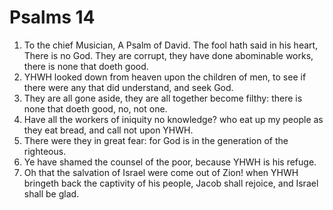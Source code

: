 ﻿# Psalms 14
1. To the chief Musician, A Psalm of David. The fool hath said in his heart, There is no God. They are corrupt, they have done abominable works, there is none that doeth good. 
2. YHWH looked down from heaven upon the children of men, to see if there were any that did understand, and seek God. 
3. They are all gone aside, they are all together become filthy: there is none that doeth good, no, not one. 
4. Have all the workers of iniquity no knowledge? who eat up my people as they eat bread, and call not upon YHWH. 
5. There were they in great fear: for God is in the generation of the righteous. 
6. Ye have shamed the counsel of the poor, because YHWH is his refuge. 
7. Oh that the salvation of Israel were come out of Zion! when YHWH bringeth back the captivity of his people, Jacob shall rejoice, and Israel shall be glad. 

